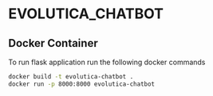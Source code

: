 # EVOLUTICA_CHATBOT

## Docker Container

To run flask application run the following docker commands

```bash
docker build -t evolutica-chatbot .
docker run -p 8000:8000 evolutica-chatbot
```